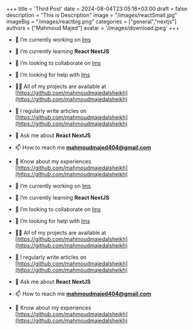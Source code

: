 +++
title = 'Third Post'
date = 2024-08-04T23:05:16+03:00
draft = false
description = "This is Description"
image = "/images/reactSmall.jpg"
imageBig = "/images/reactbig.png"
categories = ["general","nextjs"]
authors = ["Mahmoud Majed"]
avatar = '/images/download.jpeg'
+++


- 🔭 I’m currently working on [lms](https://github.com/mahmoudmajedalsheikh)

- 🌱 I’m currently learning **React NextJS**

- 👯 I’m looking to collaborate on [lms](https://github.com/mahmoudmajedalsheikh)

- 🤝 I’m looking for help with [lms](https://github.com/mahmoudmajedalsheikh)

- 👨‍💻 All of my projects are available at [https://github.com/mahmoudmajedalsheikh](https://github.com/mahmoudmajedalsheikh)

- 📝 I regularly write articles on [https://github.com/mahmoudmajedalsheikh](https://github.com/mahmoudmajedalsheikh)

- 💬 Ask me about **React NextJS**

- 📫 How to reach me **mahmoudmajed404@gmail.com**

- 📄 Know about my experiences [https://github.com/mahmoudmajedalsheikh](https://github.com/mahmoudmajedalsheikh)


- 🔭 I’m currently working on [lms](https://github.com/mahmoudmajedalsheikh)

- 🌱 I’m currently learning **React NextJS**

- 👯 I’m looking to collaborate on [lms](https://github.com/mahmoudmajedalsheikh)

- 🤝 I’m looking for help with [lms](https://github.com/mahmoudmajedalsheikh)

- 👨‍💻 All of my projects are available at [https://github.com/mahmoudmajedalsheikh](https://github.com/mahmoudmajedalsheikh)

- 📝 I regularly write articles on [https://github.com/mahmoudmajedalsheikh](https://github.com/mahmoudmajedalsheikh)

- 💬 Ask me about **React NextJS**

- 📫 How to reach me **mahmoudmajed404@gmail.com**

- 📄 Know about my experiences [https://github.com/mahmoudmajedalsheikh](https://github.com/mahmoudmajedalsheikh)
